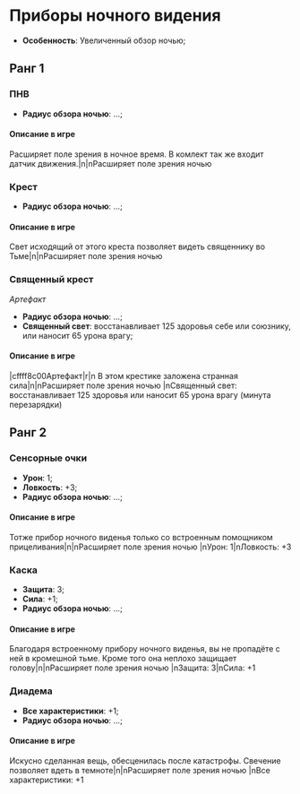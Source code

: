 # Приборы ночного видения

* **Особенность**: Увеличенный обзор ночью;

## Ранг 1

### ПНВ

* **Радиус обзора ночью**: ...;

#### Описание в игре
Расширяет поле зрения в ночное время. В комлект так же входит датчик движения.|n|nРасширяет поле зрения ночью

### Крест

* **Радиус обзора ночью**: ...;

#### Описание в игре
Свет исходящий от этого креста позволяет видеть священнику во Тьме|n|nРасширяет поле зрения ночью

### Священный крест
*Артефакт*

* **Радиус обзора ночью**: ...;
* **Священный свет**: восстанавливает 125 здоровья себе или союзнику, или наносит 65 урона врагу;

#### Описание в игре
|cffff8c00Артефакт|r|n В этом крестике заложена странная сила|n|nРасширяет поле зрения ночью |nСвященный свет: восстанавливает 125 здоровья или наносит 65 урона врагу (минута перезарядки)

## Ранг 2

### Сенсорные очки

* **Урон**: 1;
* **Ловкость**: +3;
* **Радиус обзора ночью**: ...;

#### Описание в игре
Тотже прибор ночного виденья только со встроенным помощником прицеливания|n|nРасширяет поле зрения ночью |nУрон: 1|nЛовкость: +3

### Каска

* **Защита**: 3;
* **Сила**: +1;
* **Радиус обзора ночью**: ...;

#### Описание в игре
Благодаря встроенному прибору ночного виденья, вы не пропадёте с ней в кромешной тьме. Кроме того она неплохо защищает голову|n|nРасширяет поле зрения ночью |nЗащита: 3|nСила: +1

### Диадема

* **Все характеристики**: +1;
* **Радиус обзора ночью**: ...;

#### Описание в игре
Искусно сделанная вещь, обесценилась после катастрофы. Свечение позволяет вдеть в темноте|n|nРасширяет поле зрения ночью |nВсе характеристики: +1
